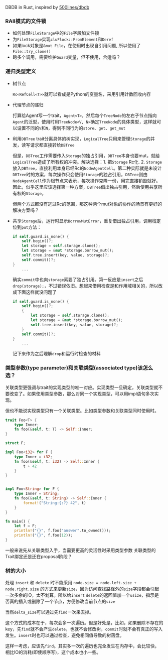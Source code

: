 DBDB in Rust, inspired by [500lines/dbdb](https://github.com/aosabook/500lines/DBTree/master/data-store/code/dbdb)


### RAII模式的文件锁

- 如何处理`FileStorage`中的`File`字段加文件锁
- 为`FileStorage`实现`cluFlock::FromElement`和`Deref`
- 如果lock对象是`&mut File`，在使用时出现自引用问题, 所以使用了`File::try_clone()`
- 跨多个调用，需要维护`Guard`变量，但不使用，合适吗？

### 递归类型定义

- 树节点

  `Rc<RefCell<T>>`就可以看成是Python的变量名，采用引用计数回收内存

- 代理节点的递归

    打算给Agent写一个trait，`Agent<T>`，然后每个`TreeNode`的左右子节点指向`Agent`的泛型，使用时用`TreeNode<V, N>`确定`TreeNode`的具体类型，这样就可以设置不同的`V`和`N`，得到不同行为的`store`、`get`、`get_mut`

- 利用`DBTree` trait分离具体的树实现，`LogicalTree`只用来管理`Storage`的并发，读写请求都直接转给`DBTree`

    但是，`DBTree`工作需要传入`Storage`的独占引用，`DBTree`本身也要mut，就给`LogicalTree`造成了所有权的冲突。解决选择：1. 把`Storage` Rc化. 2. `Storage`放入`DBTree`，直接利用本身已经Rc的`NodeAgentCell`。第二种实际就是未设计`DBTree`时的方案，每次操作只会使用`Storage`的独占引用，`DBTree`则由`NodeAgentCell`作为根节点来表示，每次操作克隆一份，用完直接销毁就好。因此，似乎这里应该选择第一种方案，`DBTree`借出独占引用，然后使用共享所有权的`Storage`。

    但两个方式都没有逃过Rc的范围，那这种两个mut对象的协作的场景有更好的解决方案吗？

- 共享`Storage`后，运行时显示`BorrowMutError`，重复借出独占引用，调用栈定位到`put`方法：
    ```rust
    if self.guard.is_none() {
        self.begin()?;
        let storage = self.storage.clone();
        let storage = &mut *storage.borrow_mut();
        self.tree.insert(key, value, storage)?;
        self.commit()?;
    }
        ...
   
    ```
    确实`commit`中也向`storage`索要了独占引用。第一反应是`insert`之后`drop(storage);`，不过错误依旧。想起来借用检查是和作用域相关的，所以改成下面这样就没问题了

    ```rust
    if self.guard.is_none() {
        self.begin()?;
        {
            let storage = self.storage.clone();
            let storage = &mut *storage.borrow_mut();
            self.tree.insert(key, value, storage)?;
        }
        self.commit()?;
    }
        ...
    ```
    记下来作为之后理解`drop`和运行时检查的材料




### 类型参数(type parameter)和关联类型(associated type)该怎么选？

关联类型更强调与trait的实现类型的唯一对应。实现类型一旦确定，关联类型就不要改变了。如果使用类型参数，那么对同一个实现类型，可以用impl语句多次实现。


但也不能说实现类型只有一个关联类型。比如类型参数和关联类型同时使用时。
```rust
trait Foo<T> {
    type Inner;
    fn foo(&self, t: T) -> Self::Inner;
}

struct F;

impl Foo<i32> for F {
    type Inner = i32;
    fn foo(&self, t: i32) -> Self::Inner {
        t + 42
    }
}


impl Foo<String> for F {
    type Inner = String;
    fn foo(&self, t: String) -> Self::Inner {
        format!("String:{:?} 42", t)
    }
}

fn main() {
    let f = F;
    println!("{}", f.foo("answer".to_owned()));
    println!("{}", f.foo(12));
}

```

一般来说先从关联类型入手，当需要更高的灵活性时采用类型参数
关联类型的Trait绑定还是还在proposal阶段？


### 树的大小

处理 `insert` 和 `delete` 时不能采用 `node.size = node.left.size + node.right.size` 的方式来更新`size`，因为访问查找路径外的`size`字段都会引起一次多余的IO，太不划算。所以给`insert` `delete`的返回值加一个`usize`，指示是否真的插入或删除了一个节点，方便修改当前节点的`size`

当然`delta_size`可以通过先`find`一次来去掉。

这个方式的成本在于，每次会多一次遍历。但是好处是，比如，如果删除不存在的key，先`find`就不会产生`delete`，也就不会修改树，`commit`时就不会有真正的写入发生。`insert`时也可以通过检查，避免相同值导致的树落盘。

这样一考虑，应该先`find`。其实多一次的遍历也完全发生在内存中，会比较快，相比IO的消耗(即使顺序写)，这个成本也小一些。
